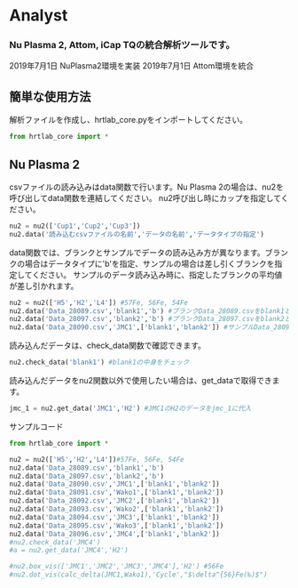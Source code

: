 # Analyst

### Nu Plasma 2, Attom, iCap TQの統合解析ツールです。
2019年7月1日 NuPlasma2環境を実装
2019年7月1日 Attom環境を統合

## 簡単な使用方法
解析ファイルを作成し、hrtlab_core.pyをインポートしてください。
```python
from hrtlab_core import *
```

## Nu Plasma 2

csvファイルの読み込みはdata関数で行います。Nu Plasma 2の場合は、nu2を呼び出してdata関数を連結してください。
nu2呼び出し時にカップを指定してください。
```python
nu2 = nu2(['Cup1','Cup2','Cup3'])
nu2.data('読み込むcsvファイルの名前','データの名前','データタイプの指定')
```

data関数では、ブランクとサンプルでデータの読み込み方が異なります。ブランクの場合はデータタイプに'b'を指定、サンプルの場合は差し引くブランクを指定してください。
サンプルのデータ読み込み時に、指定したブランクの平均値が差し引かれます。
```python
nu2 = nu2(['H5','H2','L4']) #57Fe, 56Fe, 54Fe
nu2.data('Data_28089.csv','blank1','b') #ブランクData_28089.csvをblank1として読み込み
nu2.data('Data_28097.csv','blank2','b') #ブランクData_28097.csvをblank2として読み込み
nu2.data('Data_28090.csv','JMC1',['blank1','blank2']) #サンプルData_28090.csvをblank1とblank2の平均値を差し引いてJMC1として読み込み
```

読み込んだデータは、check_data関数で確認できます。
```python
nu2.check_data('blank1') #blank1の中身をチェック
```

読み込んだデータをnu2関数以外で使用したい場合は、get_dataで取得できます。
```python
jmc_1 = nu2.get_data('JMC1','H2') #JMC1のH2のデータをjmc_1に代入
```

サンプルコード
```python
from hrtlab_core import *

nu2 = nu2(['H5','H2','L4'])#57Fe, 56Fe, 54Fe
nu2.data('Data_28089.csv','blank1','b')
nu2.data('Data_28097.csv','blank2','b')
nu2.data('Data_28090.csv','JMC1',['blank1','blank2'])
nu2.data('Data_28091.csv','Wako1',['blank1','blank2'])
nu2.data('Data_28092.csv','JMC2',['blank1','blank2'])
nu2.data('Data_28093.csv','Wako2',['blank1','blank2'])
nu2.data('Data_28094.csv','JMC3',['blank1','blank2'])
nu2.data('Data_28095.csv','Wako3',['blank1','blank2'])
nu2.data('Data_28096.csv','JMC4',['blank1','blank2'])
#nu2.check_data('JMC4')
#a = nu2.get_data('JMC4','H2')

#nu2.box_vis(['JMC1','JMC2','JMC3','JMC4'],'H2') #56Fe
#nu2.dot_vis(calc_delta(JMC1,Wako1),'Cycle',"$\delta^{56}Fe(‰)$")
```
